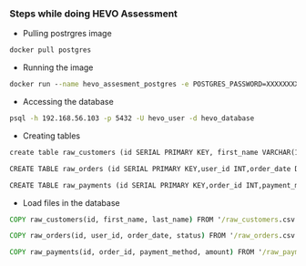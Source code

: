 ### Steps while doing HEVO Assessment
* Pulling postrgres image
```cmd
docker pull postgres
```

* Running the image
```cmd
docker run --name hevo_assesment_postgres -e POSTGRES_PASSWORD=XXXXXXXXXXXXXX -e POSTGRES_USER=hevo_user -e POSTGRES_DB=hevo_database -p 5432:5432 -d postgres
```

* Accessing the database
```cmd
psql -h 192.168.56.103 -p 5432 -U hevo_user -d hevo_database
```

* Creating tables
```cmd
create table raw_customers (id SERIAL PRIMARY KEY, first_name VARCHAR(100), last_name VARCHAR(100));

CREATE TABLE raw_orders (id SERIAL PRIMARY KEY,user_id INT,order_date DATE,status VARCHAR(50), CONSTRAINT fk_user FOREIGN KEY(user_id) REFERENCES raw_customers(id) ON DELETE CASCADE);

CREATE TABLE raw_payments (id SERIAL PRIMARY KEY,order_id INT,payment_method VARCHAR(50),amount INT, CONSTRAINT fk_user FOREIGN KEY(order_id) REFERENCES raw_orders(id) ON DELETE CASCADE);

```
* Load files in the database
```cmd
COPY raw_customers(id, first_name, last_name) FROM '/raw_customers.csv' DELIMITER ',' CSV HEADER;

COPY raw_orders(id, user_id, order_date, status) FROM '/raw_orders.csv' DELIMITER ',' CSV HEADER;

COPY raw_payments(id, order_id, payment_method, amount) FROM '/raw_payments.csv' DELIMITER ',' CSV HEADER;

```
